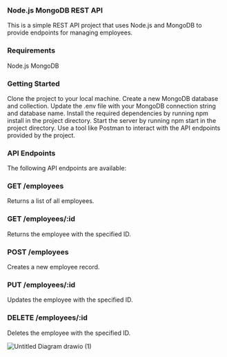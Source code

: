 ### Node.js MongoDB REST API

This is a simple REST API project that uses Node.js and MongoDB to provide endpoints for managing employees.

### Requirements
Node.js
MongoDB
### Getting Started
Clone the project to your local machine.
Create a new MongoDB database and collection.
Update the .env file with your MongoDB connection string and database name.
Install the required dependencies by running npm install in the project directory.
Start the server by running npm start in the project directory.
Use a tool like Postman to interact with the API endpoints provided by the project.
### API Endpoints
The following API endpoints are available:

### GET /employees
Returns a list of all employees.

### GET /employees/:id
Returns the employee with the specified ID.

### POST /employees
Creates a new employee record.

### PUT /employees/:id
Updates the employee with the specified ID.

### DELETE /employees/:id
Deletes the employee with the specified ID.

![Untitled Diagram drawio (1)](https://user-images.githubusercontent.com/42151190/233447162-686a7877-6e6c-42fd-8a8c-a39a99345514.png)
